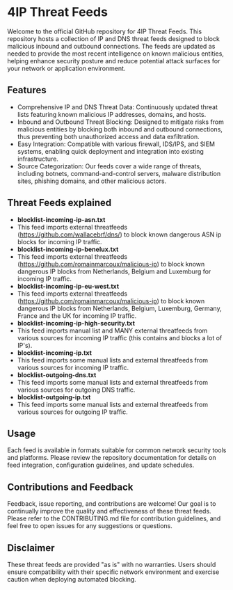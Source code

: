 # 4IP Threat Feeds
Welcome to the official GitHub repository for 4IP Threat Feeds. This repository hosts a collection of IP and DNS threat feeds designed to block malicious inbound and outbound connections. The feeds are updated as needed to provide the most recent intelligence on known malicious entities, helping enhance security posture and reduce potential attack surfaces for your network or application environment.

## Features
- Comprehensive IP and DNS Threat Data: Continuously updated threat lists featuring known malicious IP addresses, domains, and hosts.
- Inbound and Outbound Threat Blocking: Designed to mitigate risks from malicious entities by blocking both inbound and outbound connections, thus preventing both unauthorized access and data exfiltration.
- Easy Integration: Compatible with various firewall, IDS/IPS, and SIEM systems, enabling quick deployment and integration into existing infrastructure.
- Source Categorization: Our feeds cover a wide range of threats, including botnets, command-and-control servers, malware distribution sites, phishing domains, and other malicious actors.

## Threat Feeds explained
- **blocklist-incoming-ip-asn.txt**
- This feed imports external threatfeeds (https://github.com/wallacebrf/dns/) to block known dangerous ASN ip blocks for incoming IP traffic.
- **blocklist-incoming-ip-benelux.txt**
- This feed imports external threatfeeds (https://github.com/romainmarcoux/malicious-ip) to block known dangerous IP blocks from Netherlands, Belgium and Luxemburg for incoming IP traffic.
- **blocklist-incoming-ip-eu-west.txt**
- This feed imports external threatfeeds (https://github.com/romainmarcoux/malicious-ip) to block known dangerous IP blocks from Netherlands, Belgium, Luxemburg, Germany, France and the UK for incoming IP traffic.
- **blocklist-incoming-ip-high-security.txt**
- This feed imports manual list and MANY external threatfeeds from various sources for incoming IP traffic (this contains and blocks a lot of IP's).
- **blocklist-incoming-ip.txt**
- This feed imports some manual lists and external threatfeeds from various sources for incoming IP traffic.
- **blocklist-outgoing-dns.txt**
- This feed imports some manual lists and external threatfeeds from various sources for outgoing DNS traffic.
- **blocklist-outgoing-ip.txt**
- This feed imports some manual lists and external threatfeeds from various sources for outgoing IP traffic.

## Usage
Each feed is available in formats suitable for common network security tools and platforms. Please review the repository documentation for details on feed integration, configuration guidelines, and update schedules.

## Contributions and Feedback
Feedback, issue reporting, and contributions are welcome! Our goal is to continually improve the quality and effectiveness of these threat feeds. Please refer to the CONTRIBUTING.md file for contribution guidelines, and feel free to open issues for any suggestions or questions.

## Disclaimer
These threat feeds are provided "as is" with no warranties. Users should ensure compatibility with their specific network environment and exercise caution when deploying automated blocking.
